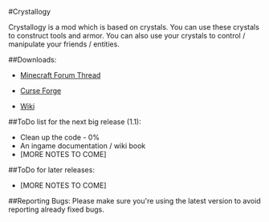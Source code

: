 #Crystallogy

Crystallogy is a mod which is based on crystals. You can use these crystals to construct tools and armor.
You can also use your crystals to control / manipulate your friends / entities.

##Downloads:
* [Minecraft Forum Thread](http://www.minecraftforum.net/forums/mapping-and-modding/minecraft-mods/wip-mods/2667161-crystallogy)

* [Curse Forge](http://minecraft.curseforge.com/projects/crystallogy/files)

* [Wiki](https://github.com/COM8/Crystallogy/wiki)

##ToDo list for the next big release (1.1):
* Clean up the code - 0%
* An ingame documentation / wiki book
* [MORE NOTES TO COME]

##ToDo for later releases:
* [MORE NOTES TO COME]

##Reporting Bugs:
Please make sure you're using the latest version to avoid reporting already fixed bugs.
